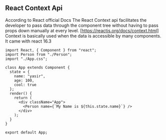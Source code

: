 ## React Context Api

According to React official Docs The React Context api facilitates the developer to pass data through the component tree without having to pass props down manually at every level. [https://reactjs.org/docs/context.html] Context is basically used when the data is accessible by many components. It came with react 16.3
```
import React, { Component } from "react";
import Person from "./Person";
import "./App.css";

class App extends Component {
  state = {
    name: "yasir",
    age: 100,
    cool: true
  };
  render() {
    return (
      <div className="App">
        <Person name={`My Name is ${this.state.name}`} />
      </div>
    );
  }
}

export default App;
```
